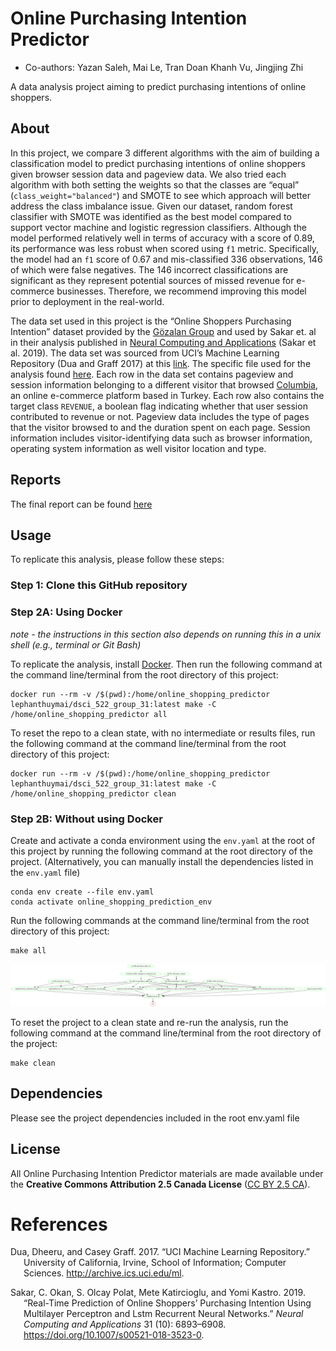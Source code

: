 
Online Purchasing Intention Predictor
=====================================

-   Co-authors: Yazan Saleh, Mai Le, Tran Doan Khanh Vu, Jingjing Zhi

A data analysis project aiming to predict purchasing intentions of
online shoppers.

About
-----

In this project, we compare 3 different algorithms with the aim of
building a classification model to predict purchasing intentions of
online shoppers given browser session data and pageview data. We also
tried each algorithm with both setting the weights so that the classes
are “equal” (`class_weight="balanced"`) and SMOTE to see which approach
will better address the class imbalance issue. Given our dataset, random
forest classifier with SMOTE was identified as the best model compared
to support vector machine and logistic regression classifiers. Although
the model performed relatively well in terms of accuracy with a score of
0.89, its performance was less robust when scored using `f1` metric.
Specifically, the model had an `f1` score of 0.67 and mis-classified 336
observations, 146 of which were false negatives. The 146 incorrect
classifications are significant as they represent potential sources of
missed revenue for e-commerce businesses. Therefore, we recommend
improving this model prior to deployment in the real-world.

The data set used in this project is the “Online Shoppers Purchasing
Intention” dataset provided by the [Gözalan
Group](http://www.gozalangroup.com.tr/) and used by Sakar et. al in
their analysis published in [Neural Computing and
Applications](https://link.springer.com/article/10.1007/s00521-018-3523-0)
(Sakar et al. 2019). The data set was sourced from UCI’s Machine
Learning Repository (Dua and Graff 2017) at this
[link](https://archive.ics.uci.edu/ml/datasets/Online+Shoppers+Purchasing+Intention+Dataset).
The specific file used for the analysis found
[here](https://archive.ics.uci.edu/ml/machine-learning-databases/00468/online_shoppers_intention.csv).
Each row in the data set contains pageview and session information
belonging to a different visitor that browsed
[Columbia](https://www.columbia.com.tr), an online e-commerce platform
based in Turkey. Each row also contains the target class `REVENUE`, a
boolean flag indicating whether that user session contributed to revenue
or not. Pageview data includes the type of pages that the visitor
browsed to and the duration spent on each page. Session information
includes visitor-identifying data such as browser information, operating
system information as well visitor location and type.

Reports
-------

The final report can be found
[here](https://htmlpreview.github.io/?https://github.com/UBC-MDS/DSCI_522_group_31/blob/main/reports/report.html)

Usage
-----

To replicate this analysis, please follow these steps:

### Step 1: Clone this GitHub repository

### Step 2A: Using Docker

*note - the instructions in this section also depends on running this in
a unix shell (e.g., terminal or Git Bash)*

To replicate the analysis, install
[Docker](https://www.docker.com/get-started). Then run the following
command at the command line/terminal from the root directory of this
project:

    docker run --rm -v /$(pwd):/home/online_shopping_predictor lephanthuymai/dsci_522_group_31:latest make -C /home/online_shopping_predictor all

To reset the repo to a clean state, with no intermediate or results
files, run the following command at the command line/terminal from the
root directory of this project:

    docker run --rm -v /$(pwd):/home/online_shopping_predictor lephanthuymai/dsci_522_group_31:latest make -C /home/online_shopping_predictor clean

### Step 2B: Without using Docker

Create and activate a conda environment using the `env.yaml` at the root
of this project by running the following command at the root directory
of the project. (Alternatively, you can manually install the
dependencies listed in the `env.yaml` file)

    conda env create --file env.yaml
    conda activate online_shopping_prediction_env

Run the following commands at the command line/terminal from the root
directory of this project:

    make all

![Makefile Dependency Graph](img/Makefile.png)

To reset the project to a clean state and re-run the analysis, run the
following command at the command line/terminal from the root directory
of the project:

    make clean

Dependencies
------------

Please see the project dependencies included in the root env.yaml file

License
-------

All Online Purchasing Intention Predictor materials are made available
under the **Creative Commons Attribution 2.5 Canada License** ([CC BY
2.5 CA](https://creativecommons.org/licenses/by/2.5/ca/)).

References
==========

<div id="refs" class="references hanging-indent">

<div id="ref-Dua:2019">

Dua, Dheeru, and Casey Graff. 2017. “UCI Machine Learning Repository.”
University of California, Irvine, School of Information; Computer
Sciences. <http://archive.ics.uci.edu/ml>.

</div>

<div id="ref-Sakar2019">

Sakar, C. Okan, S. Olcay Polat, Mete Katircioglu, and Yomi Kastro. 2019.
“Real-Time Prediction of Online Shoppers’ Purchasing Intention Using
Multilayer Perceptron and Lstm Recurrent Neural Networks.” *Neural
Computing and Applications* 31 (10): 6893–6908.
<https://doi.org/10.1007/s00521-018-3523-0>.

</div>

</div>
